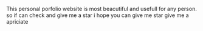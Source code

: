 This personal porfolio website is most beacutiful and usefull for any person. so if can check and give me a star i hope you can give me star give me a apriciate
